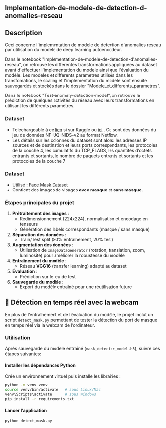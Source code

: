 ## Implementation-de-modele-de-detection-d-anomalies-reseau

## Description 
<p>Ceci concerne l'implementation de modele de detection d'anomalies reseau par utilisation du modele de deep learning autoencodeur.

<p>Dans le notebook "Implementation-de-modele-de-detection-d'anomalies-reseau", on retrouve les differentes transformations appliquées au dataset avant d'effectuer l'implementation du modele ainsi que l'évaluation du modèle. Les modeles et differents parametres utilisés dans les transfomations, le scaling et l'implementation du modele sont ensuite sauvegardés et  stockés dans le dossier "Modele_et_differents_parametres". </p>

<p>Dans le notebook "Test-anomaly-detection-model", on retrouve la prédiction de quelques activités du réseau avec leurs  transformations en  utilisant  les différents paramètres.</p> 

### Dataset
-  Telechargeable  à   ce  <a href="https://www.kaggle.com/datasets/tahianasoa/nfu-dataset">lien</a> si sur Kaggle ou <a href="https://rdm.uq.edu.au/files/e2412450-ef9c-11ed-827d-e762de186848">ici</a> . Ce sont des données  du jeu de données NF-UQ-NIDS-v2 au format Netflow.
-   Les détails sur les colonnes du dataset sont alors: les adresses IP sources et de destination et leurs ports correspondants, les protocoles de la couche 4, les cumulatifs du TCP_FLAGS, les quantités d’octets entrants et sortants, le nombre de paquets entrants et sortants et les protocoles de la couche 7 

### Dataset
- Utilisé : [Face Mask Dataset](https://www.kaggle.com/datasets/omkargurav/face-mask-dataset)  
- Contient des images de visages **avec masque** et **sans masque**.  

### Étapes principales du projet  
1. **Prétraitement des images** :  
   - Redimensionnement (224x224), normalisation et encodage en tenseurs  
   - Génération des labels correspondants (masque / sans masque)  
2. **Séparation des données** :  
   - Train/Test split (80% entraînement, 20% test)  
3. **Augmentation des données** :  
   - Utilisation de `ImageDataGenerator` (rotation, translation, zoom, luminosité) pour améliorer la robustesse du modèle  
4. **Entraînement du modèle** :  
   - Réseau **VGG16** (transfer learning) adapté au dataset  
5. **Évaluation** :  
   - Prédiction sur le jeu de test  
6. **Sauvegarde du modèle** :  
   - Export du modèle entraîné pour une réutilisation future  

## 🎥 Détection en temps réel avec la webcam

En plus de l’entraînement et de l’évaluation du modèle, le projet inclut un script `detect_mask.py` permettant de tester la détection du port de masque en temps réel via la webcam de l’ordinateur.  

### Utilisation
Après sauvegarde du  modèle entraîné (`mask_detector_model.h5`), suivre ces étapes suivantes: 

#### Installer les dépendances Python
Crée un environnement virtuel puis installe les librairies :
```bash
python -m venv venv
source venv/bin/activate   # sous Linux/Mac
venv\Scripts\activate      # sous Windows
pip install -r requirements.txt
```

#### Lancer l’application
```bash
python detect_mask.py
```


